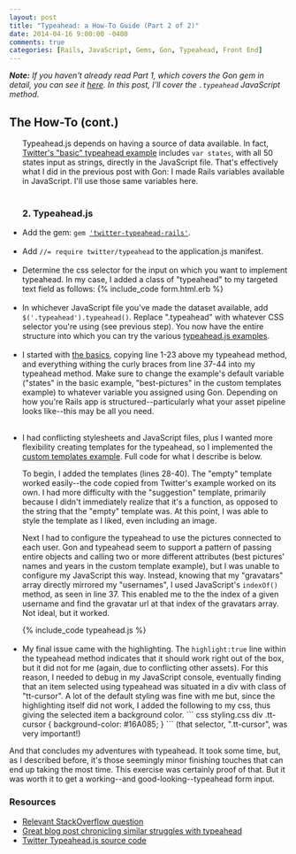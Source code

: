 ```yaml
---
layout: post
title: "Typeahead: a How-To Guide (Part 2 of 2)"
date: 2014-04-16 9:00:00 -0400
comments: true
categories: [Rails, JavaScript, Gems, Gon, Typeahead, Front End]
---
```

<i><strong>Note:</strong> If you haven't already read Part 1, which covers the Gon gem in detail, you can see it <a href="/blog/2014/04/15/typeahead/">here</a>. In this post, I'll cover the <code>.typeahead</code> JavaScript method.</i>

<h2>The How-To (cont.)</h2>

<ul>
  Typeahead.js depends on having a source of data available. In fact, <a href="http://twitter.github.io/typeahead.js/examples/#the-basics">Twitter's "basic" typeahead example</a> includes <code>var states</code>, with all 50 states input as strings, directly in the JavaScript file. That's effectively what I did in the previous post with Gon: I made Rails variables available in JavaScript. I'll use those same variables here.
  <!--more-->
  <br><br>
  <h3>2. Typeahead.js</h3>
  <li>
      Add the gem: <code>gem <a href="https://github.com/yourabi/twitter-typeahead-rails/">'twitter-typeahead-rails'</a></code>.
  </li><br>
  <li>
      Add <code>//= require twitter/typeahead</code> to the application.js manifest.
  </li><br>
  <li>
      Determine the css selector for the input on which you want to implement typeahead. In my case, I added a class of "typeahead" to my targeted text field as follows:
        {% include_code form.html.erb %}
  </li><br>
  <li>
      In whichever JavaScript file you've made the dataset available, add <code>$('.typeahead').typeahead()</code>. Replace ".typeahead" with whatever CSS selector you're using (see previous step). You now have the entire structure into which you can try the various <a href="http://twitter.github.io/typeahead.js/examples/">typeahead.js examples</a>.
  </li><br>
  <li>
      I started with <a href="http://twitter.github.io/typeahead.js/examples/#the-basics">the basics</a>, copying line 1-23 above my typeahead method, and everything withing the curly braces from line 37-44 into my typeahead method. Make sure to change the example's default variable ("states" in the basic example, "best-pictures" in the custom templates example) to whatever variable you assigned using Gon. Depending on how you're Rails app is structured--particularly what your asset pipeline looks like--this may be all you need.
  </li><br>
  <li>
      <p>I had conflicting stylesheets and JavaScript files, plus I wanted more flexibility creating templates for the typeahead, so I implemented the <a href="http://twitter.github.io/typeahead.js/examples/#custom-templates">custom templates example</a>. Full code for what I describe is below.
      </p>
      <p>
      To begin, I added the templates (lines 28-40). The "empty" template worked easily--the code copied from Twitter's example worked on its own. I had more difficulty with the "suggestion" template, primarily because I didn't immediately realize that it's a function, as opposed to the string that the "empty" template was. At this point, I was able to style the template as I liked, even including an image.
      </p>
      <p>
      Next I had to configure the typeahead to use the pictures connected to each user. Gon and typeahead seem to support a pattern of passing entire objects and calling two or more different attributes (best pictures' names and years in the custom template example), but I was unable to configure my JavaScript this way. Instead, knowing that my "gravatars" array directly mirrored my "usernames", I used JavaScript's <code>indexOf()</code> method, as seen in line 37. This enabled me to the the index of a given username and find the gravatar url at that index of the gravatars array. Not ideal, but it worked.
      </p>
        {% include_code typeahead.js %}
  </li><br>
  <li>
    My final issue came with the highlighting. The <code>highlight:true</code> line within the typeahead method indicates that it should work right out of the box, but it did not for me (again, due to conflicting other assets). For this reason, I needed to debug in my JavaScript console, eventually finding that an item selected using typeahead was situated in a div with class of "tt-cursor". A lot of the default styling was fine with me but, since the highlighting itself did not work, I added the following to my css, thus giving the selected item a background color.
      ``` css styling.css
        div .tt-cursor {
          background-color: #16A085;
        }
      ```
    (that selector, ".tt-cursor", was very important!)
  </li>
</ul>
And that concludes my adventures with typeahead. It took some time, but, as I described before, it's those seemingly minor finishing touches that can end up taking the most time. This exercise was certainly proof of that. But it was worth it to get a working--and good-looking--typeahead form input.
<h3>Resources</h3>
<ul>
  <li><a href="http://stackoverflow.com/questions/10873312/how-to-customize-bootstrap-typeahead-layout-function-for-more-than-just-text">Relevant StackOverflow question</a></li>
  <li><a href="http://fusiongrokker.com/post/heavily-customizing-a-bootstrap-typeahead">Great blog post chronicling similar struggles with typeahead</a></li>
  <li><a href="http://twitter.github.io/typeahead.js/">Twitter Typeahead.js source code</a></li>
</ul>